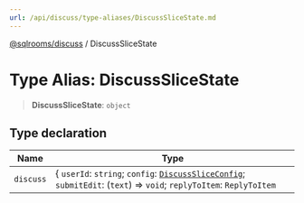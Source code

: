 ```yaml
---
url: /api/discuss/type-aliases/DiscussSliceState.md
---
```

[@sqlrooms/discuss](../index.md) / DiscussSliceState

# Type Alias: DiscussSliceState

> **DiscussSliceState**: `object`

## Type declaration

| Name | Type |
| ------ | ------ |
|  `discuss` | { `userId`: `string`; `config`: [`DiscussSliceConfig`](DiscussSliceConfig.md); `submitEdit`: (`text`) => `void`; `replyToItem`: `ReplyToItem` | `undefined`; `setReplyToItem`: (`replyToItem`) => `void`; `editingItem`: `EditingItem` | `undefined`; `setEditingItem`: (`editingItem`) => `void`; `itemToDelete`: `DeleteItem` | `undefined`; `setItemToDelete`: (`item`) => `void`; `highlightedDiscussionId`: `string` | `undefined`; `setHighlightedDiscussionId`: (`discussionId`) => `void`; `handleDeleteConfirm`: () => `void`; `setConfig`: (`config`) => `void`; `getReplyToUserId`: () => `string`; `getEditingItemText`: () => `string`; `addDiscussion`: (`text`, `anchorId`?) => `void`; `editDiscussion`: (`id`, `text`) => `void`; `removeDiscussion`: (`id`) => `void`; `addComment`: (`discussionId`, `text`, `parentId`?) => `void`; `editComment`: (`discussionId`, `commentId`, `text`) => `void`; `removeComment`: (`discussionId`, `commentId`) => `void`; } |
